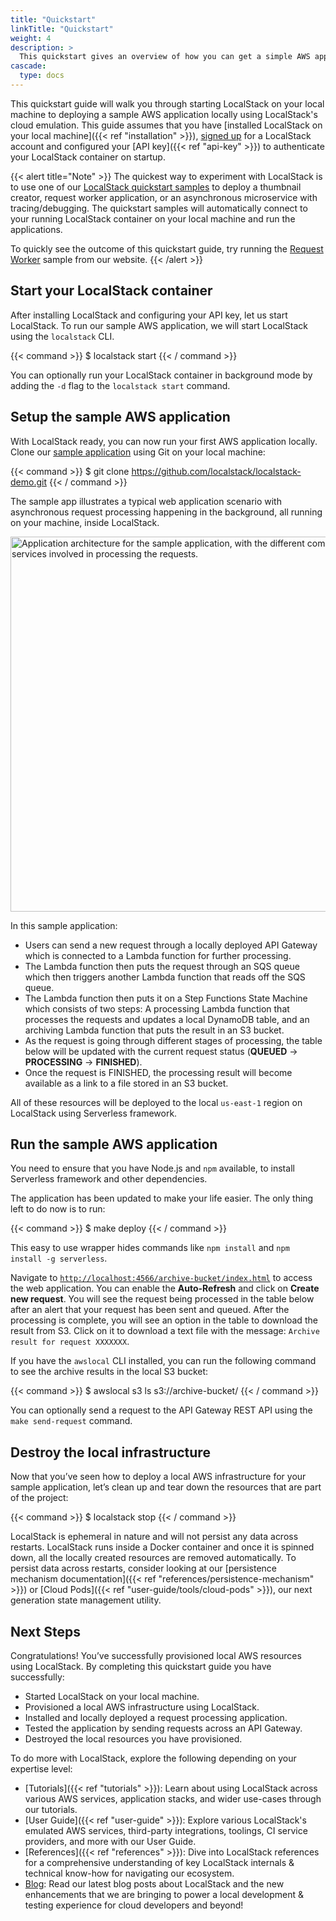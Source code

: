 ```yaml
---
title: "Quickstart"
linkTitle: "Quickstart"
weight: 4
description: >
  This quickstart gives an overview of how you can get a simple AWS application up and running on your local machine to understand local cloud development with LocalStack!
cascade:
  type: docs
---
```


This quickstart guide will walk you through starting LocalStack on your local machine to deploying a sample AWS application locally using LocalStack's cloud emulation. This guide assumes that you have [installed LocalStack on your local machine]({{< ref "installation" >}}), [signed up](https://app.localstack.cloud) for a LocalStack account and configured your [API key]({{< ref "api-key" >}}) to authenticate your LocalStack container on startup.

{{< alert title="Note" >}}
The quickest way to experiment with LocalStack is to use one of our [LocalStack quickstart samples](https://app.localstack.cloud/quickstart) to deploy a thumbnail creator, request worker application, or an asynchronous microservice with tracing/debugging. The quickstart samples will automatically connect to your running LocalStack container on your local machine and run the applications.

To quickly see the outcome of this quickstart guide, try running the [Request Worker](https://app.localstack.cloud/quickstart-cloudformation) sample from our website.
{{< /alert >}}

## Start your LocalStack container

After installing LocalStack and configuring your API key, let us start LocalStack. To run our sample AWS application, we will start LocalStack using the `localstack` CLI.

{{< command >}}
$ localstack start
{{< / command >}}

You can optionally run your LocalStack container in background mode by adding the `-d` flag to the `localstack start` command.

## Setup the sample AWS application

With LocalStack ready, you can now run your first AWS application locally. Clone our [sample application](https://github.com/localstack/localstack-demo) using Git on your local machine:

{{< command >}}
$ git clone https://github.com/localstack/localstack-demo.git
{{< / command >}}

The sample app illustrates a typical web application scenario with asynchronous request processing happening in the background, all running on your machine, inside LocalStack.

<img src="../sample-app-architecture.png" alt="Application architecture for the sample application, with the different components and services involved in processing the requests." title="Application architecture for the sample application, with the different components and services involved in processing the requests." width="600px" />

In this sample application:

- Users can send a new request through a locally deployed API Gateway which is connected to a Lambda function for further processing.
- The Lambda function then puts the request through an SQS queue which then triggers another Lambda function that reads off the SQS queue.
- The Lambda function then puts it on a Step Functions State Machine which consists of two steps: A processing Lambda function that processes the requests and updates a local DynamoDB table, and an archiving Lambda function that puts the result in an S3 bucket.
- As the request is going through different stages of processing, the table below will be updated with the current request status (**QUEUED** -> **PROCESSING** -> **FINISHED**).
- Once the request is FINISHED, the processing result will become available as a link to a file stored in an S3 bucket.

All of these resources will be deployed to the local `us-east-1` region on LocalStack using Serverless framework.

## Run the sample AWS application

You need to ensure that you have Node.js and `npm` available, to install Serverless framework and other dependencies.

The application has been updated to make your life easier. The only thing left to do now is to run:

{{< command >}}
$ make deploy
{{< / command >}}

This easy to use wrapper hides commands like `npm install` and `npm install -g serverless`.

Navigate to [`http://localhost:4566/archive-bucket/index.html`](http://localhost:4566/archive-bucket/index.html) to access the web application. You can enable the **Auto-Refresh** and click on **Create new request**. You will see the request being processed in the table below after an alert that your request has been sent and queued. After the processing is complete, you will see an option in the table to download the result from S3. Click on it to download a text file with the message: `Archive result for request XXXXXXX`.

If you have the `awslocal` CLI installed, you can run the following command to see the archive results in the local S3 bucket:

{{< command >}}
$ awslocal s3 ls s3://archive-bucket/
{{< / command >}}

You can optionally send a request to the API Gateway REST API using the `make send-request` command.

## Destroy the local infrastructure

Now that you’ve seen how to deploy a local AWS infrastructure for your sample application, let’s clean up and tear down the resources that are part of the project:

{{< command >}}
$ localstack stop
{{< / command >}}

LocalStack is ephemeral in nature and will not persist any data across restarts. LocalStack runs inside a Docker container and once it is spinned down, all the locally created resources are removed automatically. To persist data across restarts, consider looking at our [persistence mechanism documentation]({{< ref "references/persistence-mechanism" >}}) or [Cloud Pods]({{< ref "user-guide/tools/cloud-pods" >}}), our next generation state management utility.

## Next Steps

Congratulations! You’ve successfully provisioned local AWS resources using LocalStack. By completing this quickstart guide you have successfully:

- Started LocalStack on your local machine.
- Provisioned a local AWS infrastructure using LocalStack.
- Installed and locally deployed a request processing application.
- Tested the application by sending requests across an API Gateway.
- Destroyed the local resources you have provisioned.

To do more with LocalStack, explore the following depending on your expertise level:

- [Tutorials]({{< ref "tutorials" >}}): Learn about using LocalStack across various AWS services, application stacks, and wider use-cases through our tutorials.
- [User Guide]({{< ref "user-guide" >}}): Explore various LocalStack's emulated AWS services, third-party integrations, toolings, CI service providers, and more with our User Guide.
- [References]({{< ref "references" >}}): Dive into LocalStack references for a comprehensive understanding of key LocalStack internals & technical know-how for navigating our ecosystem.
- [Blog](https://localstack.cloud/blog): Read our latest blog posts about LocalStack and the new enhancements that we are bringing to power a local development & testing experience for cloud developers and beyond!
